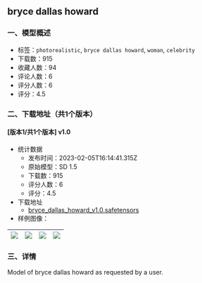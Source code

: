## bryce dallas howard 
### 一、模型概述

- 标签：`photorealistic`, `bryce dallas howard`, `woman`, `celebrity`
- 下载数：915
- 收藏人数：94
- 评论人数：6
- 评分人数：6
- 评分：4.5

### 二、下载地址（共1个版本）

#### [版本1/共1个版本] v1.0

- 统计数据
  - 发布时间：2023-02-05T16:14:41.315Z
  - 原始模型：SD 1.5
  - 下载数：915
  - 评分人数：6
  - 评分：4.5
- 下载地址
  - [bryce_dallas_howard_v1.0.safetensors](https://civitai.com/api/download/models/8039)
- 样例图像：

| <img src="https://image.civitai.com/xG1nkqKTMzGDvpLrqFT7WA/a96f21f0-e6d1-4cce-6800-436cdc931a00/width=450/75783.jpeg" /> | <img src="https://image.civitai.com/xG1nkqKTMzGDvpLrqFT7WA/3f749b0b-f556-49cf-ce9f-e110eba38100/width=450/75776.jpeg" /> | <img src="https://image.civitai.com/xG1nkqKTMzGDvpLrqFT7WA/3c9e86d7-2b96-4fcb-44e4-37660002ab00/width=450/75789.jpeg" /> | <img src="https://image.civitai.com/xG1nkqKTMzGDvpLrqFT7WA/41afd8d0-b278-4fc3-b05f-b0b24bb52c00/width=450/75788.jpeg" /> |
| ---- | ---- | ---- | ---- |


### 三、详情
<p>Model of bryce dallas howard as requested by a user.</p>